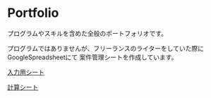 # Portfolio
プログラムやスキルを含めた全般のポートフォリオです。

プログラムではありませんが、フリーランスのライターをしていた際にGoogleSpreadsheetにて
案件管理シートを作成しています。

<a href ="https://docs.google.com/spreadsheets/d/1OFDwsDsVXjp3EHVvRtCJ_PUXj58K8XxfoiHuet1gNV4/edit#gid=734311351">入力用シート</a>

<a href ="https://docs.google.com/spreadsheets/d/1gGWLlrRPpfXjuaHxVqTTn2Hvpl-byR4A8Amxpan1_Lg/edit#gid=2140596786">計算シート</a>



